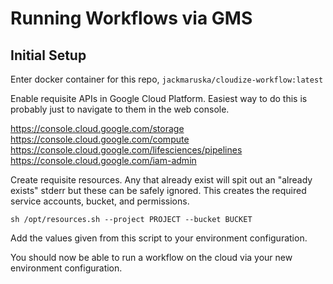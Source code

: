 # Running Workflows via GMS


## Initial Setup

Enter docker container for this repo, `jackmaruska/cloudize-workflow:latest`


Enable requisite APIs in Google Cloud Platform. Easiest way to do this
is probably just to navigate to them in the web console.

https://console.cloud.google.com/storage
https://console.cloud.google.com/compute
https://console.cloud.google.com/lifesciences/pipelines
https://console.cloud.google.com/iam-admin


Create requisite resources. Any that already exist will spit out an
"already exists" stderr but these can be safely ignored. This creates
the required service accounts, bucket, and permissions.
```
sh /opt/resources.sh --project PROJECT --bucket BUCKET
```

Add the values given from this script to your environment
configuration.

You should now be able to run a workflow on the cloud via your new
environment configuration.
